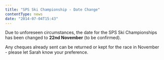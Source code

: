 ```yaml
---
title: "SPS Ski Championship - Date Change"
contentType: news
date: "2014-07-04T15:43"
---
```


Due to unforeseen circumstances, the date for the SPS Ski Championships has been changed to
**22nd November** (to be confirmed).

Any cheques already sent can be returned or kept for the race in November - please let Sarah know
your preference.

